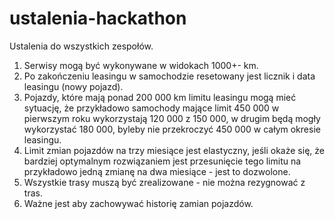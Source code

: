 # ustalenia-hackathon

Ustalenia do wszystkich zespołów.

1. Serwisy mogą być wykonywane w widokach 1000+- km.
2. Po zakończeniu leasingu w samochodzie resetowany jest licznik i data leasingu (nowy pojazd).
3. Pojazdy, które mają ponad 200 000 km limitu leasingu mogą mieć sytuację, że przykładowo samochody mające limit 450 000
w pierwszym roku wykorzystają 120 000 z 150 000, w drugim będą mogły wykorzystać 180 000, byleby nie przekroczyć 450 000 w całym okresie leasingu.
4. Limit zmian pojazdów na trzy miesiące jest elastyczny, jeśli okaże się, że bardziej optymalnym rozwiązaniem jest przesunięcie tego limitu na przykładowo jedną zmianę na dwa miesiące - jest to dozwolone.
5. Wszystkie trasy muszą być zrealizowane - nie można rezygnować z tras.
6. Ważne jest aby zachowywać historię zamian pojazdów.
